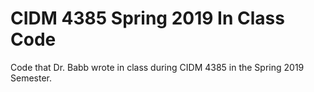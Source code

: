 # CIDM 4385 Spring 2019 In Class Code

Code that Dr. Babb wrote in class during CIDM 4385 in the Spring 2019 Semester.
